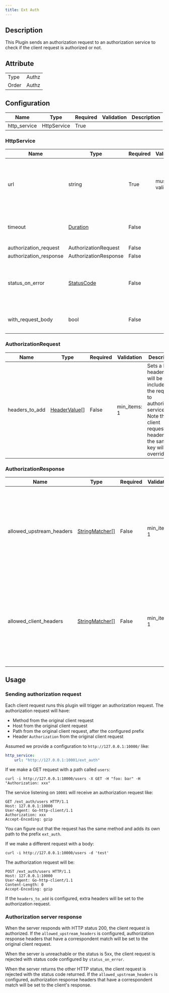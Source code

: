 ```yaml
---
title: Ext Auth
---
```


## Description

This Plugin sends an authorization request to an authorization service to check if the client request is authorized or not.

## Attribute

|       |       |
| ----- | ----- |
| Type  | Authz |
| Order | Authz |

## Configuration

| Name         | Type        | Required | Validation | Description |
| ------------ | ----------- | -------- | ---------- | ----------- |
| http_service | HttpService | True     |            |             |

### HttpService

| Name                   | Type                                        | Required | Validation        | Description                                                                                                                                               |
| ---------------------- | ------------------------------------------- | -------- | ----------------- | --------------------------------------------------------------------------------------------------------------------------------------------------------- |
| url                    | string                                      | True     | must be valid URI | The uri to the external service, like `http://ext_auth/prefix`. The path given by the uri will be used as the prefix of the authorization request's path. |
| timeout                | [Duration](../../type#duration)                                    | False    |                   | The timeout duration. For example, `10s` means the timeout is 10 seconds. Default to 0.2s.                                                               |
| authorization_request  | AuthorizationRequest                        | False    |                   |                                                                                                                                                           |
| authorization_response | AuthorizationResponse                       | False    |                   |                                                                                                                                                           |
| status_on_error        | [StatusCode](../../type#statuscode) | False    |                   | Sets the HTTP status that is returned to the client when the authorization server returns an error or cannot be reached. The default status is `401`.     |
| with_request_body      | bool                                        | False    |                   | Buffer the client request body and send it within the authorization request.                                                                              |

### AuthorizationRequest

| Name           | Type                                               | Required | Validation   | Description                                                                                                                                               |
| -------------- | -------------------------------------------------- | -------- | ------------ | --------------------------------------------------------------------------------------------------------------------------------------------------------- |
| headers_to_add | [HeaderValue[]](../../type#headervalue) | False    | min_items: 1 | Sets a list of headers that will be included in the request to authorization service. Note that client request header of the same key will be overridden. |

### AuthorizationResponse

| Name                     | Type                                                 | Required | Validation   | Description                                                                                                                                                                     |
| ------------------------ | ---------------------------------------------------- | -------- | ------------ | ------------------------------------------------------------------------------------------------------------------------------------------------------------------------------- |
| allowed_upstream_headers | [StringMatcher[]](../../type.md#stringmatcher) | False    | min_items: 1 | When this is set, authorization response headers that have a correspondent match will be added to the original client request. Note that coexistent headers will be overridden. |
| allowed_client_headers   | [StringMatcher[]](../../type#stringmatcher) | False    | min_items: 1 | When this is set, authorization response headers that have a correspondent match will be added to the client's response when the request is rejected.                           |

## Usage

### Sending authorization request

Each client request runs this plugin will trigger an authorization request. The authorization request will have:

* Method from the original client request
* Host from the original client request
* Path from the original client request, after the configured prefix
* Header `Authorization` from the original client request

Assumed we provide a configuration to `http://127.0.0.1:10000/` like:

```yaml
http_service:
    url: "http://127.0.0.1:10001/ext_auth"
```

If we make a GET request with a path called `users`:

```shell
curl -i http://127.0.0.1:10000/users -X GET -H "foo: bar" -H "Authorization: xxx"
```

The service listening on `10001` will receive an authorization request like:

```
GET /ext_auth/users HTTP/1.1
Host: 127.0.0.1:10000
User-Agent: Go-http-client/1.1
Authorization: xxx
Accept-Encoding: gzip
```

You can figure out that the request has the same method and adds its own path to the prefix `ext_auth`.

If we make a different request with a body:

```shell
curl -i http://127.0.0.1:10000/users -d 'test'
```

The authorization request will be:

```
POST /ext_auth/users HTTP/1.1
Host: 127.0.0.1:10000
User-Agent: Go-http-client/1.1
Content-Length: 0
Accept-Encoding: gzip
```

If the `headers_to_add` is configured, extra headers will be set to the authorization request.

### Authorization server response

When the server responds with HTTP status 200, the client request is authorized. If the `allowed_upstream_headers` is configured, authorization response headers that have a correspondent match will be set to the original client request.

When the server is unreachable or the status is 5xx, the client request is rejected with status code configured by `status_on_error`.

When the server returns the other HTTP status, the client request is rejected with the status code returned. If the `allowed_upstream_headers` is configured, authorization response headers that have a correspondent match will be set to the client's response.
